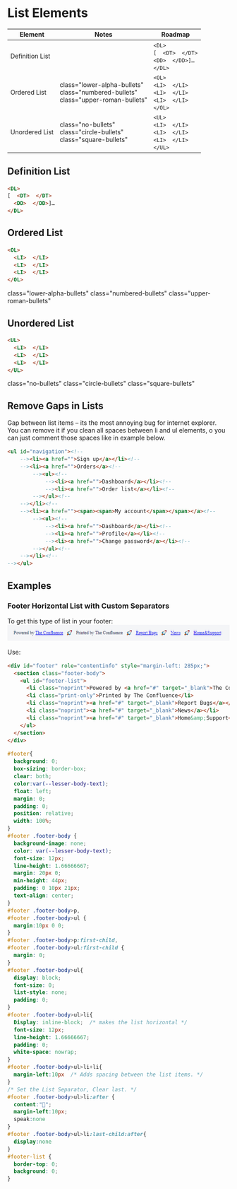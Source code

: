 # List Elements
| Element|Notes|Roadmap |  
| --- | --- | --- |  
| Definition List||`<DL>`  <BR> `[  <DT>  </DT>` <BR>   `<DD>  </DD>]…` <BR> `</DL>` |  
| Ordered List|class="lower-alpha-bullets" <BR> class="numbered-bullets" <BR> class="upper-roman-bullets"|`<OL>` <BR>   `<LI>  </LI>` <BR>   `<LI>  </LI>` <BR>   `<LI>  </LI>` <BR> `</OL>` |  
| Unordered List|class="no-bullets" <BR> class="circle-bullets" <BR> class="square-bullets"|`<UL>` <BR>   `<LI>  </LI>` <BR>   `<LI>  </LI>` <BR>   `<LI>  </LI>` <BR> `</UL>` |  

## Definition List
```html
<DL> 
[  <DT>  </DT>
  <DD>  </DD>]…
</DL>
```

## Ordered List
```html
<OL>
  <LI>  </LI>
  <LI>  </LI>
  <LI>  </LI>
</OL>
```
class="lower-alpha-bullets"
class="numbered-bullets"
class="upper-roman-bullets"

## Unordered List
```html
<UL>
  <LI>  </LI>
  <LI>  </LI>
  <LI>  </LI>
</UL>
```
class="no-bullets"
class="circle-bullets"
class="square-bullets"

## Remove Gaps in Lists  
Gap between list items – its the most annoying bug for internet explorer.  
You can remove it if you clean all spaces between li and ul elements, o you can just comment those spaces like in example below.  
```html
<ul id="navigation"><!-- 
    --><li><a href="">Sign up</a></li><!-- 
    --><li><a href="">Orders</a><!-- 
        --><ul><!-- 
            --><li><a href="">Dashboard</a></li><!-- 
            --><li><a href="">Order list</a></li><!-- 
        --></ul><!-- 
    --></li><!-- 
    --><li><a href=""><span><span>My account</span></span></a><!-- 
        --><ul><!-- 
            --><li><a href="">Dashboard</a></li><!-- 
            --><li><a href="">Profile</a></li><!-- 
            --><li><a href="">Change password</a></li><!-- 
        --></ul><!-- 
    --></li><!-- 
--></ul> 
```

## Examples

### Footer Horizontal List with Custom Separators

To get this type of list in your footer:
![Footer List](FooterList.png)

Use:
```html
<div id="footer" role="contentinfo" style="margin-left: 285px;">
  <section class="footer-body">
    <ul id="footer-list">
      <li class="noprint">Powered by <a href="#" target="_blank">The Confluence</a></li>
      <li class="print-only">Printed by The Confluence</li>
      <li class="noprint"><a href="#" target="_blank">Report Bugs</a></li>
      <li class="noprint"><a href="#" target="_blank">News</a></li>
      <li class="noprint"><a href="#" target="_blank">Home&amp;Support</a></li>
    </ul>
  </section>
</div>
```

```css
#footer{
  background: 0;
  box-sizing: border-box;
  clear: both;
  color:var(--lesser-body-text);
  float: left;
  margin: 0;
  padding: 0;
  position: relative;
  width: 100%;
}
#footer .footer-body {
  background-image: none;
  color: var(--lesser-body-text);
  font-size: 12px;
  line-height: 1.66666667;
  margin: 20px 0;
  min-height: 44px;
  padding: 0 10px 21px;
  text-align: center;
}
#footer .footer-body>p, 
#footer .footer-body>ul {
  margin:10px 0 0;
}
#footer .footer-body>p:first-child,
#footer .footer-body>ul:first-child {
  margin: 0;
}
#footer .footer-body>ul{
  display: block;
  font-size: 0;
  list-style: none;
  padding: 0;
}
#footer .footer-body>ul>li{
  Display: inline-block;  /* makes the list horizontal */
  font-size: 12px;
  line-height: 1.66666667;
  padding: 0;
  white-space: nowrap;
}
#footer .footer-body>ul>li+li{
  margin-left:10px  /* Adds spacing between the list items. */
}
/* Set the List Separator, Clear last. */
#footer .footer-body>ul>li:after {
  content:"🚀";
  margin-left:10px;
  speak:none
}
#footer .footer-body>ul>li:last-child:after{
  display:none
}
#footer-list {
  border-top: 0;
  background: 0;
}
```

